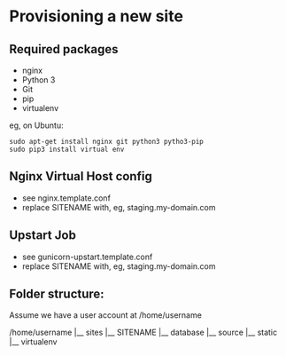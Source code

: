 Provisioning a new site
======================

## Required packages

* nginx
* Python 3
* Git
* pip
* virtualenv

eg, on Ubuntu:

	sudo apt-get install nginx git python3 pytho3-pip
	sudo pip3 install virtual env

## Nginx Virtual Host config

* see nginx.template.conf
* replace SITENAME with, eg, staging.my-domain.com

## Upstart Job

* see gunicorn-upstart.template.conf
* replace SITENAME with, eg, staging.my-domain.com

## Folder structure:
Assume we have a user account at /home/username

/home/username
|__ sites
    |__ SITENAME
	 |__ database
	 |__ source
	 |__ static
	 |__ virtualenv
